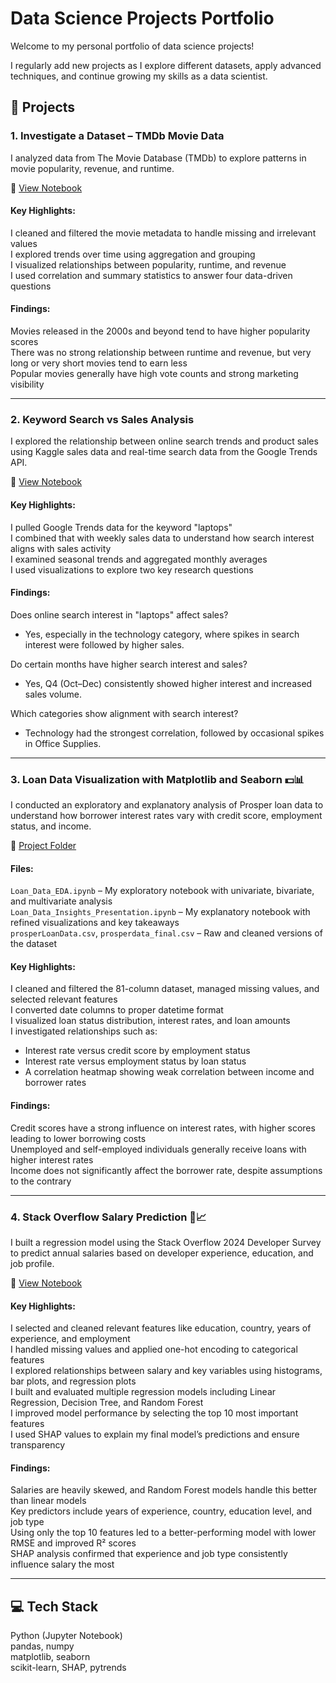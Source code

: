 # Data Science Projects Portfolio

Welcome to my personal portfolio of data science projects!

I regularly add new projects as I explore different datasets, apply advanced techniques, and continue growing my skills as a data scientist.

## 📂 Projects

### 1. Investigate a Dataset – TMDb Movie Data  
I analyzed data from The Movie Database (TMDb) to explore patterns in movie popularity, revenue, and runtime.

📄 [View Notebook](./Investigate_a_Dataset.ipynb)

#### Key Highlights:
I cleaned and filtered the movie metadata to handle missing and irrelevant values  
I explored trends over time using aggregation and grouping  
I visualized relationships between popularity, runtime, and revenue  
I used correlation and summary statistics to answer four data-driven questions

#### Findings:
Movies released in the 2000s and beyond tend to have higher popularity scores  
There was no strong relationship between runtime and revenue, but very long or very short movies tend to earn less  
Popular movies generally have high vote counts and strong marketing visibility

---

### 2. Keyword Search vs Sales Analysis  
I explored the relationship between online search trends and product sales using Kaggle sales data and real-time search data from the Google Trends API.

📄 [View Notebook](./Keyword_Search_vs_Sales_Analysis.ipynb)

#### Key Highlights:
I pulled Google Trends data for the keyword "laptops"  
I combined that with weekly sales data to understand how search interest aligns with sales activity  
I examined seasonal trends and aggregated monthly averages  
I used visualizations to explore two key research questions

#### Findings:
Does online search interest in "laptops" affect sales?
- Yes, especially in the technology category, where spikes in search interest were followed by higher sales.

Do certain months have higher search interest and sales?
- Yes, Q4 (Oct–Dec) consistently showed higher interest and increased sales volume.

Which categories show alignment with search interest?
- Technology had the strongest correlation, followed by occasional spikes in Office Supplies.

---

### 3. Loan Data Visualization with Matplotlib and Seaborn 💵📊  
I conducted an exploratory and explanatory analysis of Prosper loan data to understand how borrower interest rates vary with credit score, employment status, and income.

📁 [Project Folder](./Loan_Data_Insights/)

#### Files:
`Loan_Data_EDA.ipynb` – My exploratory notebook with univariate, bivariate, and multivariate analysis  
`Loan_Data_Insights_Presentation.ipynb` – My explanatory notebook with refined visualizations and key takeaways  
`prosperLoanData.csv`, `prosperdata_final.csv` – Raw and cleaned versions of the dataset

#### Key Highlights:
I cleaned and filtered the 81-column dataset, managed missing values, and selected relevant features  
I converted date columns to proper datetime format  
I visualized loan status distribution, interest rates, and loan amounts  
I investigated relationships such as:
- Interest rate versus credit score by employment status
- Interest rate versus employment status by loan status
- A correlation heatmap showing weak correlation between income and borrower rates

#### Findings:
Credit scores have a strong influence on interest rates, with higher scores leading to lower borrowing costs  
Unemployed and self-employed individuals generally receive loans with higher interest rates  
Income does not significantly affect the borrower rate, despite assumptions to the contrary

---

### 4. Stack Overflow Salary Prediction 💼📈  
I built a regression model using the Stack Overflow 2024 Developer Survey to predict annual salaries based on developer experience, education, and job profile.

📄 [View Notebook](./stackoverflow_salary_prediction.ipynb)

#### Key Highlights:
I selected and cleaned relevant features like education, country, years of experience, and employment  
I handled missing values and applied one-hot encoding to categorical features  
I explored relationships between salary and key variables using histograms, bar plots, and regression plots  
I built and evaluated multiple regression models including Linear Regression, Decision Tree, and Random Forest  
I improved model performance by selecting the top 10 most important features  
I used SHAP values to explain my final model’s predictions and ensure transparency

#### Findings:
Salaries are heavily skewed, and Random Forest models handle this better than linear models  
Key predictors include years of experience, country, education level, and job type  
Using only the top 10 features led to a better-performing model with lower RMSE and improved R² scores  
SHAP analysis confirmed that experience and job type consistently influence salary the most

---

## 💻 Tech Stack
Python (Jupyter Notebook)  
pandas, numpy  
matplotlib, seaborn  
scikit-learn, SHAP, pytrends
